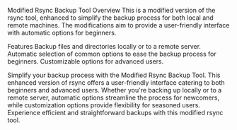 Modified Rsync Backup Tool
Overview
This is a modified version of the rsync tool, enhanced to simplify the backup process for both local and remote machines. The modifications aim to provide a user-friendly interface with automatic options for beginners.

Features
Backup files and directories locally or to a remote server.
Automatic selection of common options to ease the backup process for beginners.
Customizable options for advanced users.

Simplify your backup process with the Modified Rsync Backup Tool. This enhanced version of rsync offers a user-friendly interface catering to both beginners and advanced users. Whether you're backing up locally or to a remote server, automatic options streamline the process for newcomers, while customization options provide flexibility for seasoned users. Experience efficient and straightforward backups with this modified rsync tool.
